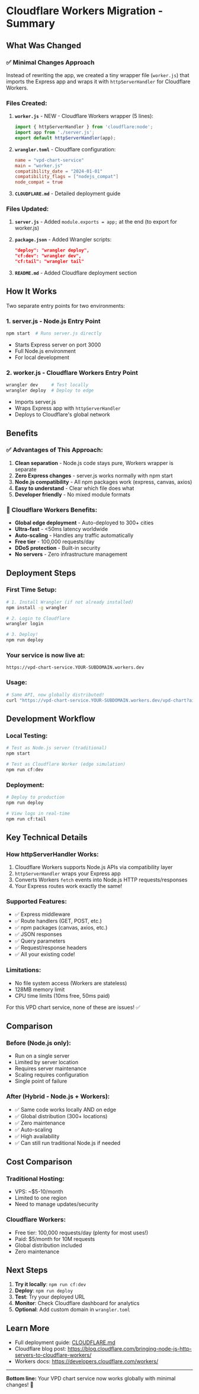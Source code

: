 # Cloudflare Workers Migration - Summary

## What Was Changed

### ✅ Minimal Changes Approach

Instead of rewriting the app, we created a tiny wrapper file (`worker.js`) that imports the Express app and wraps it with `httpServerHandler` for Cloudflare Workers.

### Files Created:

1. **`worker.js`** - NEW - Cloudflare Workers wrapper (5 lines):
   ```javascript
   import { httpServerHandler } from 'cloudflare:node';
   import app from './server.js';
   export default httpServerHandler(app);
   ```

2. **`wrangler.toml`** - Cloudflare configuration:
   ```toml
   name = "vpd-chart-service"
   main = "worker.js"
   compatibility_date = "2024-01-01"
   compatibility_flags = ["nodejs_compat"]
   node_compat = true
   ```

3. **`CLOUDFLARE.md`** - Detailed deployment guide

### Files Updated:

1. **`server.js`** - Added `module.exports = app;` at the end (to export for worker.js)

2. **`package.json`** - Added Wrangler scripts:
   ```json
   "deploy": "wrangler deploy",
   "cf:dev": "wrangler dev",
   "cf:tail": "wrangler tail"
   ```

3. **`README.md`** - Added Cloudflare deployment section

## How It Works

Two separate entry points for two environments:

### 1. **server.js** - Node.js Entry Point
```bash
npm start  # Runs server.js directly
```
- Starts Express server on port 3000
- Full Node.js environment
- For local development

### 2. **worker.js** - Cloudflare Workers Entry Point
```bash
wrangler dev     # Test locally
wrangler deploy  # Deploy to edge
```
- Imports server.js
- Wraps Express app with `httpServerHandler`
- Deploys to Cloudflare's global network

## Benefits

### ✅ Advantages of This Approach:

1. **Clean separation** - Node.js code stays pure, Workers wrapper is separate
2. **Zero Express changes** - server.js works normally with npm start
3. **Node.js compatibility** - All npm packages work (express, canvas, axios)
4. **Easy to understand** - Clear which file does what
5. **Developer friendly** - No mixed module formats

### 🚀 Cloudflare Workers Benefits:

- **Global edge deployment** - Auto-deployed to 300+ cities
- **Ultra-fast** - <50ms latency worldwide
- **Auto-scaling** - Handles any traffic automatically
- **Free tier** - 100,000 requests/day
- **DDoS protection** - Built-in security
- **No servers** - Zero infrastructure management

## Deployment Steps

### First Time Setup:

```bash
# 1. Install Wrangler (if not already installed)
npm install -g wrangler

# 2. Login to Cloudflare
wrangler login

# 3. Deploy!
npm run deploy
```

### Your service is now live at:
```
https://vpd-chart-service.YOUR-SUBDOMAIN.workers.dev
```

### Usage:

```bash
# Same API, now globally distributed!
curl "https://vpd-chart-service.YOUR-SUBDOMAIN.workers.dev/vpd-chart?air_temp=24&rh=65&crop_type=cannabis&stage=veg"
```

## Development Workflow

### Local Testing:

```bash
# Test as Node.js server (traditional)
npm start

# Test as Cloudflare Worker (edge simulation)
npm run cf:dev
```

### Deployment:

```bash
# Deploy to production
npm run deploy

# View logs in real-time
npm run cf:tail
```

## Key Technical Details

### How httpServerHandler Works:

1. Cloudflare Workers supports Node.js APIs via compatibility layer
2. `httpServerHandler` wraps your Express app
3. Converts Workers `fetch` events into Node.js HTTP requests/responses
4. Your Express routes work exactly the same!

### Supported Features:

- ✅ Express middleware
- ✅ Route handlers (GET, POST, etc.)
- ✅ npm packages (canvas, axios, etc.)
- ✅ JSON responses
- ✅ Query parameters
- ✅ Request/response headers
- ✅ All your existing code!

### Limitations:

- No file system access (Workers are stateless)
- 128MB memory limit
- CPU time limits (10ms free, 50ms paid)

For this VPD chart service, none of these are issues! ✅

## Comparison

### Before (Node.js only):
- Run on a single server
- Limited by server location
- Requires server maintenance
- Scaling requires configuration
- Single point of failure

### After (Hybrid - Node.js + Workers):
- ✅ Same code works locally AND on edge
- ✅ Global distribution (300+ locations)
- ✅ Zero maintenance
- ✅ Auto-scaling
- ✅ High availability
- ✅ Can still run traditional Node.js if needed

## Cost Comparison

### Traditional Hosting:
- VPS: ~$5-10/month
- Limited to one region
- Need to manage updates/security

### Cloudflare Workers:
- Free tier: 100,000 requests/day (plenty for most uses!)
- Paid: $5/month for 10M requests
- Global distribution included
- Zero maintenance

## Next Steps

1. **Try it locally**: `npm run cf:dev`
2. **Deploy**: `npm run deploy`
3. **Test**: Try your deployed URL
4. **Monitor**: Check Cloudflare dashboard for analytics
5. **Optional**: Add custom domain in `wrangler.toml`

## Learn More

- Full deployment guide: [CLOUDFLARE.md](./CLOUDFLARE.md)
- Cloudflare blog post: https://blog.cloudflare.com/bringing-node-js-http-servers-to-cloudflare-workers/
- Workers docs: https://developers.cloudflare.com/workers/

---

**Bottom line:** Your VPD chart service now works globally with minimal changes! 🎉
